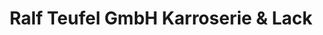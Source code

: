 ---
title: "Ralf Teufel GmbH Karroserie & Lack"
url: /buehl/ralf-teufel-gmbh-karroserie-und-lack/
shop: Autowerkstatt
---
